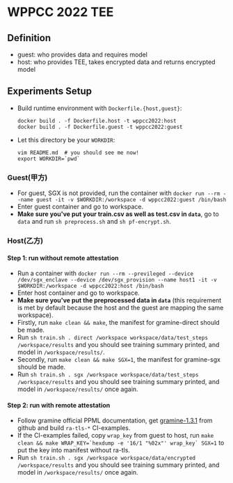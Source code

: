 # WPPCC 2022 TEE

## Definition

- guest: who provides data and requires model
- host: who provides TEE, takes encrypted data and returns encrypted model

## Experiments Setup

- Build runtime environment with `Dockerfile.{host,guest}`:

    ```shell
    docker build . -f Dockerfile.host -t wppcc2022:host
    docker build . -f Dockerfile.guest -t wppcc2022:guest
    ```

- Let this directory be your `WORKDIR`:

    ```shell
    vim README.md  # you should see me now!
    export WORKDIR=`pwd`
    ```

### Guest(甲方)

- For guest, SGX is not provided, run the container with `docker run --rm --name guest -it -v $WORKDIR:/workspace -d wppcc2022:guest /bin/bash`
- Enter guest container and go to workspace.
- **Make sure you've put your train.csv as well as test.csv in `data`**, go to `data` and run `sh preprocess.sh` and `sh pf-encrypt.sh`.


### Host(乙方)

#### Step 1: run without remote attestation

- Run a container with `docker run --rm --previleged --device /dev/sgx_enclave --device /dev/sgx_provision --name host1 -it -v $WORKDIR:/workspace -d wppcc2022:host /bin/bash`
- Enter host container and go to workspace.
- **Make sure you've put the preprocessed data in `data`** (this requirement is met by default because the host and the guest are mapping the same workspace).
- Firstly, run `make clean && make`, the manifest for gramine-direct should be made.
- Run `sh train.sh . direct /workspace workspace/data/test_steps /workspace/results` and you should see training summary printed, and model in `/workspace/results/`.
- Secondly, run `make clean && make SGX=1`, the manifest for gramine-sgx should be made.
- Run `sh train.sh . sgx /workspace workspace/data/test_steps /workspace/results` and you should see training summary printed, and model in `/workspace/results/` once again.

#### Step 2: run with remote attestation

- Follow gramine official PPML documentation, get [gramine-1.3.1](https://github.com/gramineproject/gramine/releases/tag/v1.3.1) from github and build `ra-tls-*` CI-examples.
- If the CI-examples failed, copy `wrap_key` from guest to host, run ``make clean && make WRAP_KEY=`hexdump -e '16/1 "%02x"' wrap_key` SGX=1`` to put the key into manifest without ra-tls.
- Run `sh train.sh . sgx /workspace workspace/data/encrypted /workspace/results` and you should see training summary printed, and model in `/workspace/results/` once again.
